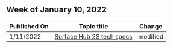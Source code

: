 <!-- This file is generated automatically each week. Changes made to this file will be overwritten.-->



## Week of January 10, 2022


| Published On |Topic title | Change |
|------|------------|--------|
| 1/11/2022 | [Surface Hub 2S tech specs](/surface-hub/surface-hub-2s-techspecs) | modified |
